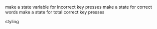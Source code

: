 make a state variable for incorrect key presses
make a state for correct words
make a state for total correct key presses

styling